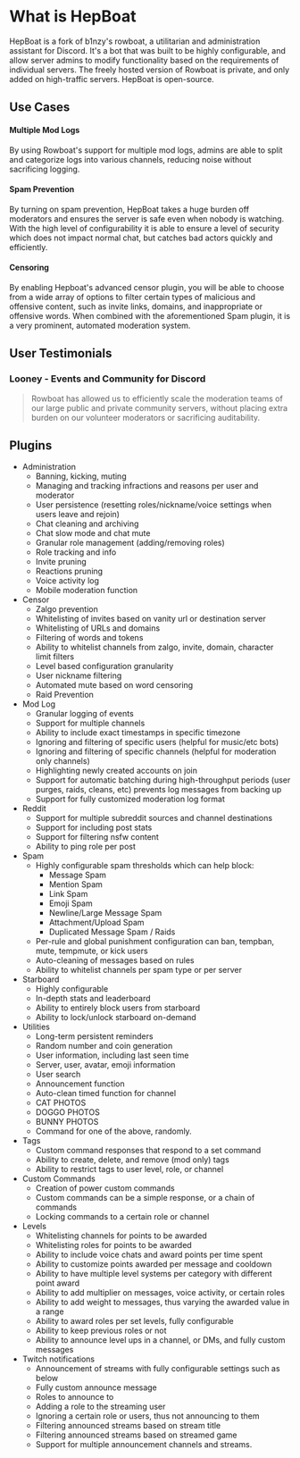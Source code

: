 # What is HepBoat

HepBoat is a fork of b1nzy's rowboat, a utilitarian and administration assistant for Discord. It's a bot that was built to be highly configurable, and allow server admins to modify functionality based on the requirements of individual servers. The freely hosted version of Rowboat is private, and only added on high-traffic servers. HepBoat is open-source.

## Use Cases

#### Multiple Mod Logs

By using Rowboat's support for multiple mod logs, admins are able to split and categorize logs into various channels, reducing noise without sacrificing logging.

#### Spam Prevention

By turning on spam prevention, HepBoat takes a huge burden off moderators and ensures the server is safe even when nobody is watching. With the high level of configurability it is able to ensure a level of security which does not impact normal chat, but catches bad actors quickly and efficiently.

#### Censoring 

By enabling Hepboat's advanced censor plugin, you will be able to choose from a wide array of options to filter certain types of malicious and offensive content, such as invite links, domains, and inappropriate or offensive words. When combined with the aforementioned Spam plugin, it is a very prominent, automated moderation system. 

## User Testimonials

### Looney - Events and Community for Discord

> Rowboat has allowed us to efficiently scale the moderation teams of our large public and private community servers, without placing extra burden on our volunteer moderators or sacrificing auditability.

## Plugins

* Administration
  * Banning, kicking, muting
  * Managing and tracking infractions and reasons per user and moderator
  * User persistence \(resetting roles/nickname/voice settings when users leave and rejoin\)
  * Chat cleaning and archiving
  * Chat slow mode and chat mute
  * Granular role management \(adding/removing roles\)
  * Role tracking and info
  * Invite pruning
  * Reactions pruning
  * Voice activity log
  * Mobile moderation function
* Censor
  * Zalgo prevention
  * Whitelisting of invites based on vanity url or destination server
  * Whitelisting of URLs and domains
  * Filtering of words and tokens
  * Ability to whitelist channels from zalgo, invite, domain, character limit filters
  * Level based configuration granularity
  * User nickname filtering
  * Automated mute based on word censoring
  * Raid Prevention
* Mod Log
  * Granular logging of events
  * Support for multiple channels
  * Ability to include exact timestamps in specific timezone
  * Ignoring and filtering of specific users \(helpful for music/etc bots\)
  * Ignoring and filtering of specific channels \(helpful for moderation only channels\)
  * Highlighting newly created accounts on join
  * Support for automatic batching during high-throughput periods \(user purges, raids, cleans, etc\) prevents log messages from backing up
  * Support for fully customized moderation log format
* Reddit
  * Support for multiple subreddit sources and channel destinations
  * Support for including post stats
  * Support for filtering nsfw content
  * Ability to ping role per post
* Spam
  * Highly configurable spam thresholds which can help block:
    * Message Spam
    * Mention Spam
    * Link Spam
    * Emoji Spam
    * Newline/Large Message Spam
    * Attachment/Upload Spam
    * Duplicated Message Spam / Raids
  * Per-rule and global punishment configuration can ban, tempban, mute, tempmute, or kick users
  * Auto-cleaning of messages based on rules
  * Ability to whitelist channels per spam type or per server
* Starboard
  * Highly configurable
  * In-depth stats and leaderboard
  * Ability to entirely block users from starboard
  * Ability to lock/unlock starboard on-demand
* Utilities
  * Long-term persistent reminders
  * Random number and coin generation
  * User information, including last seen time
  * Server, user, avatar, emoji information
  * User search
  * Announcement function
  * Auto-clean timed function for channel
  * CAT PHOTOS
  * DOGGO PHOTOS
  * BUNNY PHOTOS
  * Command for one of the above, randomly.
* Tags
  * Custom command responses that respond to a set command
  * Ability to create, delete, and remove \(mod only\) tags
  * Ability to restrict tags to user level, role, or channel
* Custom Commands
  * Creation of power custom commands
  * Custom commands can be a simple response, or a chain of commands
  * Locking commands to a certain role or channel
* Levels
  * Whitelisting channels for points to be awarded
  * Whitelisting roles for points to be awarded
  * Ability to include voice chats and award points per time spent
  * Ability to customize points awarded per message and cooldown
  * Ability to have multiple level systems per category with different point award
  * Ability to add multiplier on messages, voice activity, or certain roles
  * Ability to add weight to messages, thus varying the awarded value in a range
  * Ability to award roles per set levels, fully configurable
  * Ability to keep previous roles or not
  * Ability to announce level ups in a channel, or DMs, and fully custom messages
* Twitch notifications
  * Announcement of streams with fully configurable settings such as below 
  * Fully custom announce message
  * Roles to announce to
  * Adding a role to the streaming user
  * Ignoring a certain role or users, thus not announcing to them
  * Filtering announced streams based on stream title 
  * Filtering announced streams based on streamed game
  * Support for multiple announcement channels and streams.  
